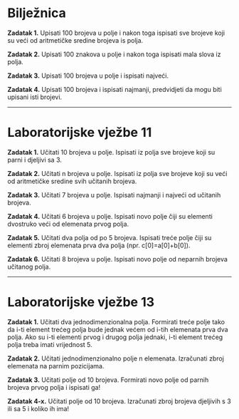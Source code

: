 <h1>Bilježnica</h1>

<strong>Zadatak 1.</strong> Upisati 100 brojeva u polje i nakon toga ispisati sve brojeve koji su veći od aritmetičke sredine brojeva is polja.

<strong>Zadatak 2.</strong> Upisati 100 znakova u polje i nakon toga ispisati mala slova iz polja.

<strong>Zadatak 3.</strong> Upisati 100 brojeva u polje i ispisati najveći.

<strong>Zadatak 4.</strong> Upisati 100 brojeva i ispisati najmanji, predvidjeti da mogu biti upisani isti brojevi.

<hr>

<h1>Laboratorijske vježbe 11</h1>

<strong>Zadatak 1.</strong> Učitati 10 brojeva u polje. Ispisati iz polja sve brojeve koji su parni i djeljivi sa 3.

<strong>Zadatak 2.</strong> Učitati n brojeva u polje. Ispisati iz polja sve brojeve koji su veći od aritmetičke sredine svih učitanih brojeva.

<strong>Zadatak 3.</strong> Učitati 7 brojeva u polje. Ispisati najmanji i najveći od učitanih brojeva.

<strong>Zadatak 4.</strong> Učitati 6 brojeva u polje. Ispisati novo polje čiji su elementi dvostruko veći od elemenata prvog polja.

<strong>Zadatak 5.</strong> Učitati dva polja od po 5 brojeva. Ispisati treće polje čiji su elementi zbroj elemenata prva dva polja (npr. c[0]=a[0]+b[0]).

<strong>Zadatak 6.</strong> Učitati 8 brojeva u polje. Ispisati novo polje od neparnih brojeva učitanog polja.

<hr>

<h1>Laboratorijske vježbe 13</h1>

<strong>Zadatak 1.</strong> Učitati dva jednodimenzionalna polja. Formirati treće polje tako da i-ti element trećeg polja bude jednak većem od i-tih elemenata prva dva polja. Ako su i-ti elementi prvog i drugog polja jednaki, i-ti element trećeg polja treba imati vrijednost 5.

<strong>Zadatak 2.</strong> Učitati jednodimenzionalno polje n elemenata. Izračunati zbroj elemenata na parnim pozicijama.

<strong>Zadatak 3.</strong> Učitati polje od 10 brojeva. Formirati novo polje od parnih brojeva prvog polja i ispisati ga!

<strong>Zadatak 4-x.</strong> Učitati polje od 10 brojeva. Izračunati zbroj brojeva djeljivih s 3 ili sa 5 i koliko ih ima!
